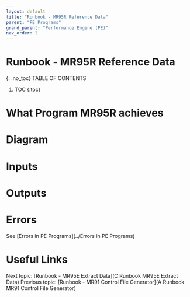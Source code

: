 ```yaml
---
layout: default
title: "Runbook - MR95R Reference Data"
parent: "PE Programs"
grand_parent: "Performance Engine (PE)"
nav_order: 2
---
```


# Runbook - MR95R Reference Data
{: .no_toc}
TABLE OF CONTENTS
1. TOC
{:toc}


# What Program MR95R achieves



# Diagram



# Inputs




# Outputs



# Errors
See [Errors in PE Programs](../Errors in PE Programs)



# Useful Links
Next topic: [Runbook - MR95E Extract Data](C Runbook MR95E Extract Data)
Previous topic: [Runbook - MR91 Control File Generator](A Runbook MR91 Control File Generator)
